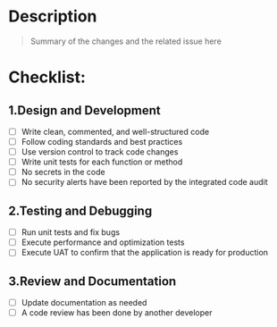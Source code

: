 # Description

>Summary of the changes and the related issue here

# Checklist:
## 1.Design and Development

- [ ] Write clean, commented, and well-structured code
- [ ] Follow coding standards and best practices
- [ ] Use version control to track code changes
- [ ] Write unit tests for each function or method
- [ ] No secrets in the code
- [ ] No security alerts have been reported by the integrated code audit

## 2.Testing and Debugging
- [ ] Run unit tests and fix bugs
- [ ] Execute performance and optimization tests
- [ ] Execute UAT to confirm that the application is ready for production

## 3.Review and Documentation
- [ ] Update documentation as needed
- [ ] A code review has been done by another developer
